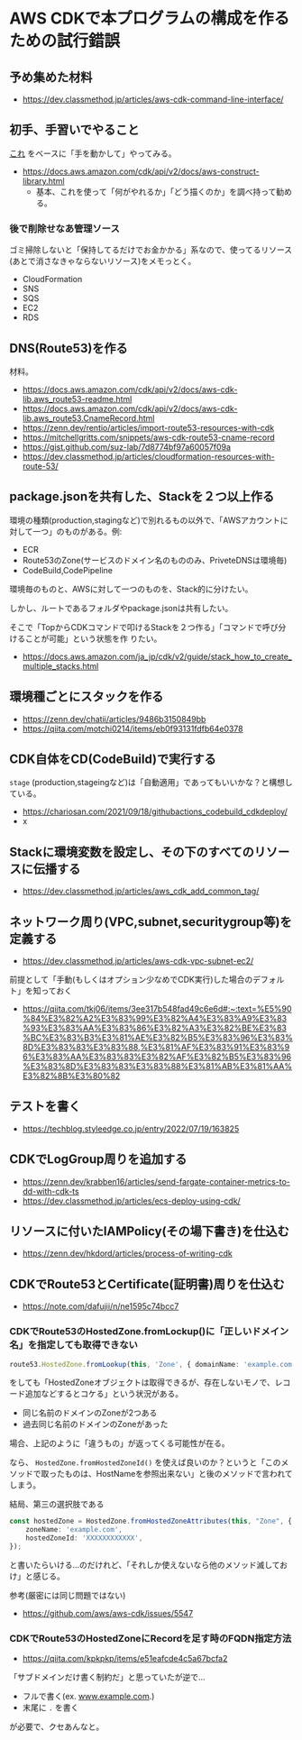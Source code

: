 # AWS CDKで本プログラムの構成を作るための試行錯誤

## 予め集めた材料

- https://dev.classmethod.jp/articles/aws-cdk-command-line-interface/

## 初手、手習いでやること

[これ](https://catalog.workshops.aws/typescript-and-cdk-for-beginner/ja-JP) をベースに「手を動かして」やってみる。

- https://docs.aws.amazon.com/cdk/api/v2/docs/aws-construct-library.html
  - 基本、これを使って「何がやれるか」「どう描くのか」を調べ持って勧める。

### 後で削除せなあ管理ソース

ゴミ掃除しないと「保持してるだけでお金かかる」系なので、使ってるリソース(あとで消さなきゃならないリソース)をメモっとく。

- CloudFormation
- SNS
- SQS
- EC2
- RDS

## DNS(Route53)を作る

材料。

- https://docs.aws.amazon.com/cdk/api/v2/docs/aws-cdk-lib.aws_route53-readme.html
- https://docs.aws.amazon.com/cdk/api/v2/docs/aws-cdk-lib.aws_route53.CnameRecord.html
- https://zenn.dev/rentio/articles/import-route53-resources-with-cdk
- https://mitchellgritts.com/snippets/aws-cdk-route53-cname-record
- https://gist.github.com/suz-lab/7d8774bf97a60057f09a
- https://dev.classmethod.jp/articles/cloudformation-resources-with-route-53/

## package.jsonを共有した、Stackを２つ以上作る

環境の種類(production,stagingなど)で別れるもの以外で、「AWSアカウントに対して一つ」のものがある。例:

- ECR
- Route53のZone(サービスのドメイン名のもののみ、PriveteDNSは環境毎)
- CodeBuild,CodePipeline

環境毎のものと、AWSに対して一つのものを、Stack的に分けたい。

しかし、ルートであるフォルダやpackage.jsonは共有したい。

そこで「TopからCDKコマンドで叩けるStackを２つ作る」「コマンドで呼び分けることが可能」という状態を作
りたい。

- https://docs.aws.amazon.com/ja_jp/cdk/v2/guide/stack_how_to_create_multiple_stacks.html

## 環境種ごとにスタックを作る

- https://zenn.dev/chatii/articles/9486b3150849bb
- https://qiita.com/motchi0214/items/eb0f93131fdfb64e0378

## CDK自体をCD(CodeBuild)で実行する

`stage` (production,stageingなど)は「自動適用」であってもいいかな？と構想している。

- https://chariosan.com/2021/09/18/githubactions_codebuild_cdkdeploy/
- x


## Stackに環境変数を設定し、その下のすべてのリソースに伝播する

- https://dev.classmethod.jp/articles/aws_cdk_add_common_tag/

## ネットワーク周り(VPC,subnet,securitygroup等)を定義する

- https://dev.classmethod.jp/articles/aws-cdk-vpc-subnet-ec2/

前提として「手動(もしくはオプション少なめでCDK実行)した場合のデフォルト」を知っておく

- https://qiita.com/tkj06/items/3ee317b548fad49c6e6d#:~:text=%E5%90%84%E3%82%A2%E3%83%99%E3%82%A4%E3%83%A9%E3%83%93%E3%83%AA%E3%83%86%E3%82%A3%E3%82%BE%E3%83%BC%E3%83%B3%E3%81%AE%E3%82%B5%E3%83%96%E3%83%8D%E3%83%83%E3%83%88,%E3%81%AF%E3%83%91%E3%83%96%E3%83%AA%E3%83%83%E3%82%AF%E3%82%B5%E3%83%96%E3%83%8D%E3%83%83%E3%83%88%E3%81%AB%E3%81%AA%E3%82%8B%E3%80%82

## テストを書く

- https://techblog.styleedge.co.jp/entry/2022/07/19/163825


## CDKでLogGroup周りを追加する

- https://zenn.dev/krabben16/articles/send-fargate-container-metrics-to-dd-with-cdk-ts
- https://dev.classmethod.jp/articles/ecs-deploy-using-cdk/

## リソースに付いたIAMPolicy(その場下書き)を仕込む

- https://zenn.dev/hkdord/articles/process-of-writing-cdk

## CDKでRoute53とCertificate(証明書)周りを仕込む

- https://note.com/dafujii/n/ne1595c74bcc7

### CDKでRoute53のHostedZone.fromLockup()に「正しいドメイン名」を指定しても取得できない

```typescript
route53.HostedZone.fromLookup(this, 'Zone', { domainName: 'example.com' });
```

をしても「HostedZoneオブジェクトは取得できるが、存在しないモノで、レコード追加などするとコケる」という状況がある。

- 同じ名前のドメインのZoneが2つある
- 過去同じ名前のドメインのZoneがあった

場合、上記のように「違うもの」が返ってくる可能性が在る。

なら、 `HostedZone.fromHostedZoneId()` を使えば良いのか？というと「このメソッドで取ったものは、HostNameを参照出来ない」と後のメソッドで言われてしまう。

結局、第三の選択肢である

```typescript
const hostedZone = HostedZone.fromHostedZoneAttributes(this, "Zone", {
    zoneName: 'example.com',
    hostedZoneId: 'XXXXXXXXXXXX',
});
```
と書いたらいける…のだけれど、「それしか使えないなら他のメソッド滅しておけ」と感じる。

参考(厳密には同じ問題ではない)

- https://github.com/aws/aws-cdk/issues/5547

### CDKでRoute53のHostedZoneにRecordを足す時のFQDN指定方法

- https://qiita.com/kpkpkp/items/e51eafcde4c5a67bcfa2

「サブドメインだけ書く制約だ」と思っていたが逆で…

- フルで書く(ex. www.example.com.)
- 末尾に `.` を書く

が必要で、クセあんなと。
